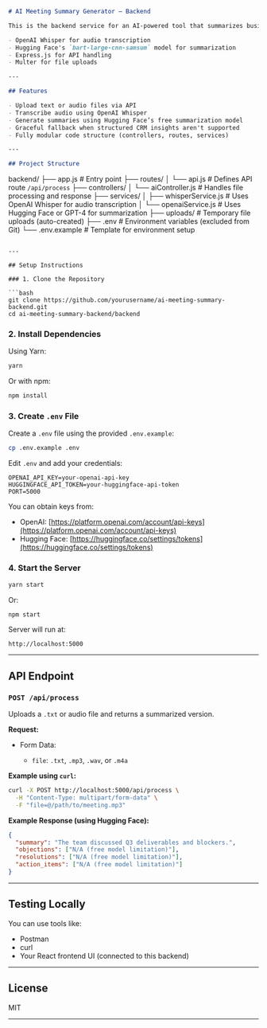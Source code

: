 ```markdown
# AI Meeting Summary Generator – Backend

This is the backend service for an AI-powered tool that summarizes business meeting transcripts or audio recordings. It supports `.txt`, `.mp3`, `.wav`, and `.m4a` file uploads. The backend uses:

- OpenAI Whisper for audio transcription
- Hugging Face's `bart-large-cnn-samsum` model for summarization
- Express.js for API handling
- Multer for file uploads

---

## Features

- Upload text or audio files via API
- Transcribe audio using OpenAI Whisper
- Generate summaries using Hugging Face’s free summarization model
- Graceful fallback when structured CRM insights aren't supported
- Fully modular code structure (controllers, routes, services)

---

## Project Structure

```

backend/
├── app.js                   # Entry point
├── routes/
│   └── api.js               # Defines API route `/api/process`
├── controllers/
│   └── aiController.js      # Handles file processing and response
├── services/
│   ├── whisperService.js    # Uses OpenAI Whisper for audio transcription
│   └── openaiService.js     # Uses Hugging Face or GPT-4 for summarization
├── uploads/                 # Temporary file uploads (auto-created)
├── .env                     # Environment variables (excluded from Git)
└── .env.example             # Template for environment setup

````

---

## Setup Instructions

### 1. Clone the Repository

```bash
git clone https://github.com/yourusername/ai-meeting-summary-backend.git
cd ai-meeting-summary-backend/backend
````

### 2. Install Dependencies

Using Yarn:

```bash
yarn
```

Or with npm:

```bash
npm install
```

### 3. Create `.env` File

Create a `.env` file using the provided `.env.example`:

```bash
cp .env.example .env
```

Edit `.env` and add your credentials:

```
OPENAI_API_KEY=your-openai-api-key
HUGGINGFACE_API_TOKEN=your-huggingface-api-token
PORT=5000
```

You can obtain keys from:

* OpenAI: [https://platform.openai.com/account/api-keys](https://platform.openai.com/account/api-keys)
* Hugging Face: [https://huggingface.co/settings/tokens](https://huggingface.co/settings/tokens)

### 4. Start the Server

```bash
yarn start
```

Or:

```bash
npm start
```

Server will run at:

```
http://localhost:5000
```

---

## API Endpoint

### `POST /api/process`

Uploads a `.txt` or audio file and returns a summarized version.

**Request:**

* Form Data:

  * `file`: `.txt`, `.mp3`, `.wav`, or `.m4a`

**Example using `curl`:**

```bash
curl -X POST http://localhost:5000/api/process \
  -H "Content-Type: multipart/form-data" \
  -F "file=@/path/to/meeting.mp3"
```

**Example Response (using Hugging Face):**

```json
{
  "summary": "The team discussed Q3 deliverables and blockers.",
  "objections": ["N/A (free model limitation)"],
  "resolutions": ["N/A (free model limitation)"],
  "action_items": ["N/A (free model limitation)"]
}
```

---

## Testing Locally

You can use tools like:

* Postman
* curl
* Your React frontend UI (connected to this backend)

---

## License

MIT

---
